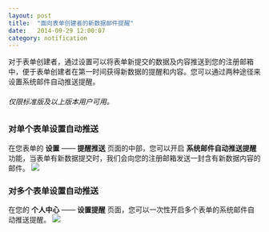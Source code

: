 ```yaml
---
layout: post
title:  "面向表单创建者的新数据邮件提醒"
date:   2014-09-29 12:00:07
category: notification
---
```


对于表单创建者，通过设置可以将表单新提交的数据及内容推送到您的注册邮箱中，便于表单创建者在第一时间获得新数据的提醒和内容。您可以通过两种途径来设置系统邮件自动推送提醒。

###### 仅限标准版及以上版本用户可用。

### 对单个表单设置自动推送

在您表单的 **设置** —— **提醒推送** 页面的中部，您可以开启 **系统邮件自动推送提醒** 功能，当表单有新数据提交时，我们会向您的注册邮箱发送一封含有新数据内容的邮件。
	![](http://jinshuju-help-pics.b0.upaiyun.com/images/new-record-notification-1.png)

### 对多个表单设置自动推送

在您的 **个人中心** —— **设置提醒** 页面，您可以一次性开启多个表单的系统邮件自动推送提醒。
	![](http://jinshuju-help-pics.b0.upaiyun.com/images/new-record-notification-2.png)
